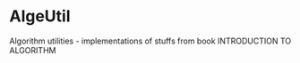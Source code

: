 AlgeUtil
========

Algorithm utilities - implementations of stuffs from book INTRODUCTION TO ALGORITHM
